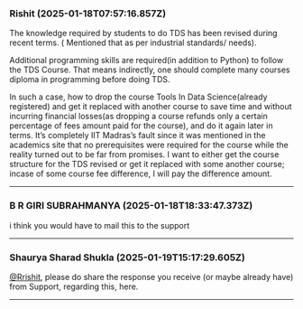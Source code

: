 ### Rishit (2025-01-18T07:57:16.857Z)

The knowledge required by students to do TDS has been revised during recent
terms. ( Mentioned that as per industrial standards/ needs).

Additional programming skills are required(in addition to Python) to follow
the TDS Course. That means indirectly, one should complete many courses
diploma in programming before doing TDS.

In such a case, how to drop the course Tools In Data Science(already
registered) and get it replaced with another course to save time and without
incurring financial losses(as dropping a course refunds only a certain
percentage of fees amount paid for the course), and do it again later in
terms. It’s completely IIT Madras’s fault since it was mentioned in the
academics site that no prerequisites were required for the course while the
reality turned out to be far from promises. I want to either get the course
structure for the TDS revised or get it replaced with some another course;
incase of some course fee difference, I will pay the difference amount.


---
### B R GIRI SUBRAHMANYA (2025-01-18T18:33:47.373Z)

i think you would have to mail this to the support


---
### Shaurya Sharad Shukla (2025-01-19T15:17:29.605Z)

[@Rrishit](/u/rrishit), please do share the response you receive (or maybe
already have) from Support, regarding this, here.


---
